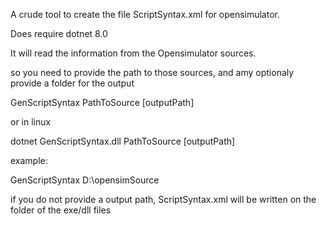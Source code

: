 A crude tool to create the file ScriptSyntax.xml for opensimulator.

Does require dotnet 8.0

It will read the information from the Opensimulator sources.

so you need to provide the path to those sources, and amy optionaly provide a folder for the output

  GenScriptSyntax PathToSource [outputPath]

or in linux

  dotnet GenScriptSyntax.dll PathToSource [outputPath]

example:

  GenScriptSyntax D:\opensimSource

if you do not provide a output path, ScriptSyntax.xml will be written on the folder of the exe/dll files
